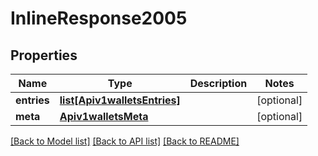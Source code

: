 # InlineResponse2005

## Properties
Name | Type | Description | Notes
------------ | ------------- | ------------- | -------------
**entries** | [**list[Apiv1walletsEntries]**](Apiv1walletsEntries.md) |  | [optional] 
**meta** | [**Apiv1walletsMeta**](Apiv1walletsMeta.md) |  | [optional] 

[[Back to Model list]](../README.md#documentation-for-models) [[Back to API list]](../README.md#documentation-for-api-endpoints) [[Back to README]](../README.md)


